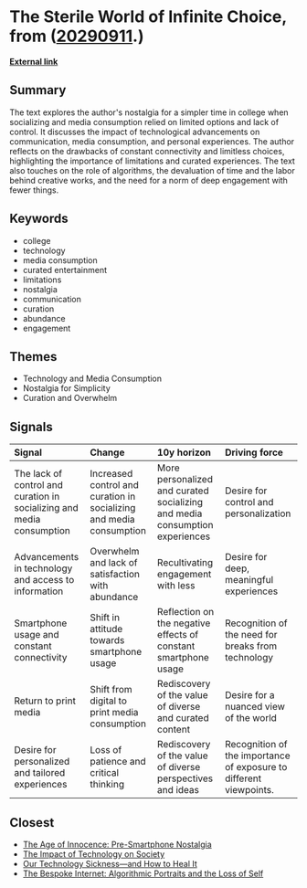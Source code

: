 # __The Sterile World of Infinite Choice__, from ([20290911](https://kghosh.substack.com/p/20290911).)

__[External link](https://annehelen.substack.com/p/the-sterile-world-of-infinite-choice?utm_source=substack&utm_medium=email)__



## Summary

The text explores the author's nostalgia for a simpler time in college when socializing and media consumption relied on limited options and lack of control. It discusses the impact of technological advancements on communication, media consumption, and personal experiences. The author reflects on the drawbacks of constant connectivity and limitless choices, highlighting the importance of limitations and curated experiences. The text also touches on the role of algorithms, the devaluation of time and the labor behind creative works, and the need for a norm of deep engagement with fewer things.

## Keywords

* college
* technology
* media consumption
* curated entertainment
* limitations
* nostalgia
* communication
* curation
* abundance
* engagement

## Themes

* Technology and Media Consumption
* Nostalgia for Simplicity
* Curation and Overwhelm

## Signals

| Signal                                                                | Change                                                              | 10y horizon                                                                 | Driving force                                                      |
|:----------------------------------------------------------------------|:--------------------------------------------------------------------|:----------------------------------------------------------------------------|:-------------------------------------------------------------------|
| The lack of control and curation in socializing and media consumption | Increased control and curation in socializing and media consumption | More personalized and curated socializing and media consumption experiences | Desire for control and personalization                             |
| Advancements in technology and access to information                  | Overwhelm and lack of satisfaction with abundance                   | Recultivating engagement with less                                          | Desire for deep, meaningful experiences                            |
| Smartphone usage and constant connectivity                            | Shift in attitude towards smartphone usage                          | Reflection on the negative effects of constant smartphone usage             | Recognition of the need for breaks from technology                 |
| Return to print media                                                 | Shift from digital to print media consumption                       | Rediscovery of the value of diverse and curated content                     | Desire for a nuanced view of the world                             |
| Desire for personalized and tailored experiences                      | Loss of patience and critical thinking                              | Rediscovery of the value of diverse perspectives and ideas                  | Recognition of the importance of exposure to different viewpoints. |

## Closest

* [The Age of Innocence: Pre-Smartphone Nostalgia](06ca8cfe66a96c99e2830d74b7493668)
* [The Impact of Technology on Society](357214f864be2592efced782b93b25b3)
* [Our Technology Sickness—and How to Heal It](c1bb890337ef382bfaa5720c9fd05134)
* [The Bespoke Internet: Algorithmic Portraits and the Loss of Self](70ebc812b72117e2ce11248d77ec7d37)
